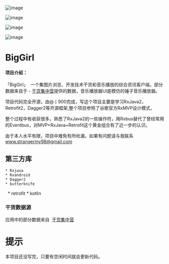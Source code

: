   
![image](https://github.com/1900Star/OkStar/blob/master/Screenshot/main.jpg)


![image](https://github.com/1900Star/OkStar/blob/master/Screenshot/music.jpg)


![image](https://github.com/1900Star/OkStar/blob/master/Screenshot/biggirls.gif)

![image](https://github.com/1900Star/BigGril/blob/master/Screenshot_png/b.png)

# BigGirl

#### 项目介绍：
「BigGirl」  一个集图片浏览、开发技术干货和音乐播放的综合资讯客户端，部分数据来自于  - [干货集中营](http://gank.io/)提供的数据，音乐播放器UI是模仿的锤子音乐播放器。

项目代码完全开源，由@丨900完成，写这个项目主要是学习RxJava2，Retrofit2，Dagger2等开源框架,整个项目参照了谷歌官方RxMVP设计模式，

整个过程中有收获很多，熟悉了RxJava2的一些操作符，用Rxbus替代了曾经常用的Eventbus，对MVP+RxJava+Retrofit这个黄金组合有了近一步的认识。

由于本人水平有限，项目中难免有所纰漏，如果有问题请与我联系 www.strangermy98@gmail.com


## 第三方库
    * Rxjava 
    * Rxandroid 
    * Dagger2 
    * butterknife
   * retrofit
    * kotlin 

### 干货数据源
应用中的部分数据来自  [干货集中营](http://gank.io/ "干货集中营")



# 提示
本项目还没写完，只要有空闲时间就会更新代码。
 



